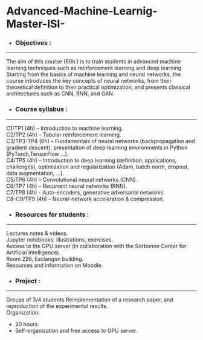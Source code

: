 # Advanced-Machine-Learnig-Master-ISI-

- ### Objectives :
--------------
The aim of this course (60h.) is to train students in advanced machine learning techniques such as
reinforcement learning and deep learning Starting from the basics of machine learning and neural
networks, the course introduces the key concepts of neural networks, from their theoretical definition to their
practical optimization, and presents classical architectures such as CNN, RNN, and GAN.

- ### Course syllabus :
-------------------
C1/TP1 (4h) – Introduction to machine learning.  
C2/TP2 (4h) – Tabular reinforcement learning.  
C3/TP3-TP4 (6h) – Fundamentals of neural networks (backpropagation and gradient descent), presentation of deep learning environments in Python (PyTorch,TensorFlow …).  
C4/TP5 (4h) – Introduction to deep learning (definition, applications, challenges), optimization and regularization (Adam, batch norm, dropout, data augmentation, …).  
C5/TP6 (4h) – Convolutional neural networks (CNN).  
C6/TP7 (4h) – Recurrent neural networks (RNN).  
C7/TP8 (4h) - Auto-encoders, generative adversarial networks.  
C8-C9/TP9 (4h) – Neural-network acceleration & compression.  

- ### Resources for students :
--------------------------
Lectures notes & videos.  
Jupyter notebooks: illustrations, exercises.  
Access to the GPU server (in collaboration with the Sorbonne Center for Artificial Intelligence).  
Room 226, Esclangon building.  
Resources and information on Moodle.  

- ### Project :
-----------
Groups of 3/4 students Reimplementation of a research paper, and reproduction of the experimental results.  
 Organization:
* 20 hours.
* Self-organization and free access to GPU server.
